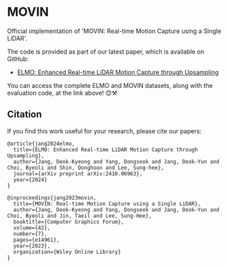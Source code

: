 # MOVIN

Official implementation of 'MOVIN: Real-time Motion Capture using a Single LiDAR'.

The code is provided as part of our latest paper, which is available on GitHub:
- [ELMO: Enhanced Real-time LiDAR Motion Capture through Upsampling](https://github.com/MOVIN3D/ELMO_SIGASIA2024) 

You can access the complete ELMO and MOVIN datasets, along with the evaluation code, at the link above! 😊⚒️



## Citation
If you find this work useful for your research, please cite our papers:

```
@article{jang2024elmo,
  title={ELMO: Enhanced Real-time LiDAR Motion Capture through Upsampling},
  author={Jang, Deok-Kyeong and Yang, Dongseok and Jang, Deok-Yun and Choi, Byeoli and Shin, Donghoon and Lee, Sung-hee},
  journal={arXiv preprint arXiv:2410.06963},
  year={2024}
}
```
```
@inproceedings{jang2023movin,
  title={MOVIN: Real-time Motion Capture using a Single LiDAR},
  author={Jang, Deok-Kyeong and Yang, Dongseok and Jang, Deok-Yun and Choi, Byeoli and Jin, Taeil and Lee, Sung-Hee},
  booktitle={Computer Graphics Forum},
  volume={42},
  number={7},
  pages={e14961},
  year={2023},
  organization={Wiley Online Library}
}
```